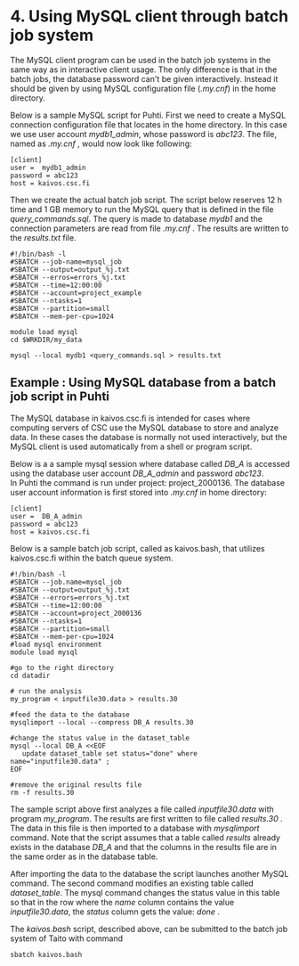 # 4. Using MySQL client through batch job system

The MySQL client program can be used in the batch job systems in the same way as in interactive client usage. The only difference is that in the batch jobs, the database password can't be given interactively. Instead it should be given by using MySQL configuration file (_.my.cnf_) in the home directory.

Below is a sample MySQL script for Puhti. First we need to create a MySQL connection configuration file that locates in the home directory.  In this case we use user account _mydb1_admin_, whose password is _abc123_.  The file, named as _.my.cnf_ , would now look like following:
 
```text
[client]
user =  mydb1_admin
password = abc123
host = kaivos.csc.fi
```

Then we create the actual batch job script. The script below reserves 12 h time and 1 GB memory to run the MySQL query that is defined in the file _query_commands.sql_. The query is made to database _mydb1_ and the connection parameters are read from file _.my.cnf_ . The results are written to the _results.txt_ file.
```text
#!/bin/bash -l
#SBATCH --job-name=mysql_job
#SBATCH --output=output_%j.txt
#SBATCH --erros=errors_%j.txt
#SBATCH --time=12:00:00
#SBATCH --account=project_example
#SBATCH --ntasks=1
#SBATCH --partition=small
#SBATCH --mem-per-cpu=1024

module load mysql
cd $WRKDIR/my_data

mysql --local mydb1 <query_commands.sql > results.txt
```
 
## Example : Using MySQL database from a batch job script in Puhti

The MySQL database in kaivos.csc.fi is intended for cases where computing servers of CSC use the MySQL database to store and analyze data. In these cases the database is normally not used interactively, but the MySQL client is used automatically from a shell or program script. 

Below is a a sample mysql session where database called _DB_A_ is accessed using the database user account _DB_A_admin_  and password _abc123_.  
In Puhti the command is run under project: project_2000136. The database user account information is first stored into _.my.cnf_ in home directory:

```text
[client]
user =  DB_A_admin
password = abc123
host = kaivos.csc.fi
```

Below is a sample batch job script, called as kaivos.bash,  that utilizes kaivos.csc.fi within the batch queue system.

```text
#!/bin/bash -l
#SBATCH --job.name=mysql_job
#SBATCH --output=output_%j.txt
#SBATCH --errors=errors_%j.txt
#SBATCH --time=12:00:00
#SBATCH --account=project_2000136
#SBATCH --ntasks=1
#SBATCH --partition=small
#SBATCH --mem-per-cpu=1024
#load mysql environment
module load mysql

#go to the right directory
cd datadir

# run the analysis
my_program < inputfile30.data > results.30

#feed the data to the database
mysqlimport --local --compress DB_A results.30

#change the status value in the dataset_table
mysql --local DB_A <<EOF
   update dataset_table set status="done" where name="inputfile30.data" ;
EOF

#remove the original results file
rm -f results.30

```

The sample script above first analyzes a file called _inputfile30.data_ with program _my_program_. The results are first written to file called _results.30_ . The data in this file is then imported to a database with _mysqlimport_ command. Note that the script assumes that a table called _results_ already exists in the database _DB_A_ and that the columns in the results file are in the same order as in the database table.

After importing the data to the database the script launches another MySQL command. The second command modifies an existing table called _dataset_table_. The mysql command changes the status value in this table so that in the row where the _name_ column contains the value _inputfile30.data_, the _status_ column gets the value:  _done_ .

The _kaivos.bash_ script, described above, can be submitted to the batch job system of Taito with command
```text
sbatch kaivos.bash
```
